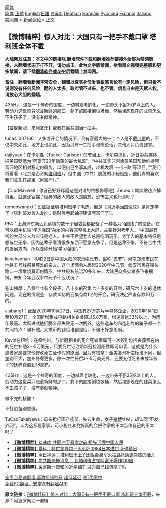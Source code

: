  <!-- 面包屑导航 --> <div class="breadcrumb"><!-- GTranslate: https://gtranslate.io/ -->  <div class="switcher notranslate">  <div class="selected">  <a href="#" onclick="return false;"> 简体</a>  </div>  <div class="option">  <a href="https://www.bannedbook.org" onclick="doGTranslate('zh-CN|zh-CN');jQuery('div.switcher div.selected a').html(jQuery(this).html());return false;" title="简体中文" class="nturl selected"> 简体</a>  <a href="https://www.bannedbook.org/zh-tw/" onclick="doGTranslate('zh-CN|zh-TW');jQuery('div.switcher div.selected a').html(jQuery(this).html());return false;" title="繁體中文" class="nturl"> 正體</a>  <a href="https://www.bannedbook.org/en/" onclick="doGTranslate('zh-CN|en');jQuery('div.switcher div.selected a').html(jQuery(this).html());return false;" title="English" class="nturl"> English</a>  <a href="https://www.bannedbook.org/ja/" onclick="doGTranslate('zh-CN|ja');jQuery('div.switcher div.selected a').html(jQuery(this).html());return false;" title="日本語" class="nturl"> 日語</a>  <a href="https://www.bannedbook.org/ko/" onclick="doGTranslate('zh-CN|ko');jQuery('div.switcher div.selected a').html(jQuery(this).html());return false;" title="한국어" class="nturl"> 한국어</a>  <a href="https://www.bannedbook.org/de/" onclick="doGTranslate('zh-CN|de');jQuery('div.switcher div.selected a').html(jQuery(this).html());return false;" title="Deutsch" class="nturl"> Deutsch</a>  <a href="https://www.bannedbook.org/fr/" onclick="doGTranslate('zh-CN|fr');jQuery('div.switcher div.selected a').html(jQuery(this).html());return false;" title="Français" class="nturl"> Français</a>  <a href="https://www.bannedbook.org/ru/" onclick="doGTranslate('zh-CN|ru');jQuery('div.switcher div.selected a').html(jQuery(this).html());return false;" title="Русский" class="nturl"> Русский</a>  <a href="https://www.bannedbook.org/es/" onclick="doGTranslate('zh-CN|es');jQuery('div.switcher div.selected a').html(jQuery(this).html());return false;" title="Español" class="nturl"> Español</a>  <a href="https://www.bannedbook.org/it/" onclick="doGTranslate('zh-CN|it');jQuery('div.switcher div.selected a').html(jQuery(this).html());return false;" title="Italiano" class="nturl"> Italiano</a>  </div>  </div>      <div class='breadcrumb-sub'><!-- Breadcrumb NavXT 6.3.0 --> <a href="https://www.bannedbook.org/" class="home">禁闻网</a> &gt; <a href="https://www.bannedbook.org/bnews/comments/" class="category">新闻评论</a> &gt; 正文</div></div><h2>【微博精粹】惊人对比：大国只有一把手不戴口罩 塔利班全体不戴</h2> <p class="notice"><b>大陆网友注意：本文中的链接除 <a href="https://github.com/bannedbook/fanqiang" >翻墙</a>软件下载和<a href="https://github.com/killgcd/justmysocks/blob/master/README.md">翻墙推荐</a>链接外全部为禁网链接，未翻墙状态下打不开，请勿点击。此为文字版禁闻，欲看图文视频完整版和更多禁闻，请下载<a href="https://github.com/bannedbook/fanqiang">翻墙软件或APP</a>后翻墙上禁闻网。</p><p>备注：翻墙看新闻非常安全，翻墙以真实身份发表敏感言论有一定风险，但只看不说则没有任何风险，翻的人太多，政府管不过来，也不管。信息自由是天赋人权，请放心大胆的翻墙。</b></p>  <div class="entry"> <p id="summary">435Hz：这是一个神奇的国度，一边喊着老龄化，一边带头不招35岁以上的人。劳动力这盘菜只吃最新鲜的那口，剩下的直接倒垃圾桶，然后埋怨现在的韭菜怎么不生孩子了，没有奉献精神。</p> <p id="conimg">【要躲新冠，来<a href="https://www.bannedbook.org/bnews/tag/%e9%98%bf%e5%af%8c%e6%b1%97/" class="st_tag internal_tag" rel="tag" title="标签 阿富汗 下的日志">阿富汗</a>】或者在匪共国当<a href="https://www.bannedbook.org/bnews/tag/%E4%B8%80%E6%8A%8A%E6%89%8B/" class="st_tag internal_tag" rel="tag" title="标签 一把手 下的日志">一把手</a>。</p> <p>tuna41007166：人多或开会的情况下，只有官最大的一二个人是不<a href="https://www.bannedbook.org/bnews/tag/%E6%88%B4%E5%8F%A3%E7%BD%A9/" class="st_tag internal_tag" rel="tag" title="标签 戴口罩 下的日志">戴口罩</a>的，不仅中央如此，地方上也如此，因为只有一二把手张嘴说话，其他人只负责鼓掌。</p> <p>dajiyuan：在卡尔森（Tucker Carlson）的节目上，卡尔森提到，近日<a href="https://www.bannedbook.org/bnews/tag/%e4%b8%ad%e5%85%b1/" class="st_tag internal_tag" rel="tag" title="标签 中共 下的日志">中共</a>媒体把美国贬低为“阿富汗20年动荡的最大乱源”，“中共其实非常愿意美国帮助维持阿富汗地区相对稳定的局势，以便自己坐享其成，趁机发展‘一带一路’等项目。”“我们将看看（北京是否资助<a href="https://www.bannedbook.org/bnews/tag/%e5%a1%94%e5%88%a9%e7%8f%ad/" class="st_tag internal_tag" rel="tag" title="标签 塔利班 下的日志">塔利班</a>），但中国（中共）肮脏的小秘密是，他们真的喜欢我们驻扎在那里（阿富汗）。”</p>  <p>【DiorMaxwell：你自己好好琢磨这是对谁的终极侮辱吧】Zelkeu：属实蹭热点掉坑里，就这还官媒？经典的敌人的敌人是朋友，恐怖主义也行是吧？</p> <p>remonwangxt：没证据证明塔利班学了毛选，但是《<a href="https://www.bannedbook.org/bnews/tag/%e4%b9%a0%e8%bf%91%e5%b9%b3/" class="st_tag internal_tag" rel="tag" title="标签 习近平 下的日志">习近平</a>治国理政》是肯定学了（塔利班发言人发推：是时候卷起袖子建设阿富汗了）。</p> <p>RFA：上海浦东新区北蔡镇的数十个居委会都配备了一种名为“强国机”的设备。它可以把手机端“学习强国”App的内容完整搬上大屏，主要针对老年人。“中国最有钱的大部分人群应该是老人。中共不希望老人总是吃喝玩乐，老年人的基本特征是想与世无争，因为这辈子看清很多东西不愿意去争了。但是这种不争，不符合中共的发展方向，所以要你开始‘学习强国’。”</p> <p>lianchaohan：8月22日是中国<span class='wp_keywordlink_affiliate'><a href="https://www.bannedbook.org/" title="大陆" target="_blank">大陆</a></span>的农历<a href="https://www.bannedbook.org/bnews/tag/%E4%B8%AD%E5%85%83%E8%8A%82/" class="st_tag internal_tag" rel="tag" title="标签 中元节 下的日志">中元节</a>，俗称“鬼节”。河南郑州市民在地铁五号线祭奠死难的亲友。这个场面令人想起2020年中元节，武汉市民在街头路口一堆堆烧冥币的情形。中共极权统治70多年来，大陆民众多灾难多飞来横祸。未知今年武汉市中元节什么状况？</p>  <p>苍山独厚：八零年代有个段子，八十岁的召集七十多岁的开会，研究六十岁的退休问题。现在的情况是：存款10亿的召集存款1亿的开会，研究决定严查存款10万的。</p> <p>Jiabang1：截至2020年10月27日，中国有27万芯片半导体企业，2020年1月1日至10月27日，全国新增集成电路相关企业超过5.8万家，增速高达33%以上，为历年最高。大跃进式瞎折腾全部失败无一次例外。这些造车的和造芯片的骗子都一个共同特点：骗补贴。大撒币的钱给谁都是给，不骗不好意思啊。</p> <p>Kevin在纽约：在纽约州，与新冠相关的死亡死者家属可一次领到包括丧葬费在内的死亡补助3～5万美元，只要死亡证注明新冠检测阳性即可申请，这就是为什么患者家属要求他修改死亡证作假的原因，因为有钱拿！全美各州补偿标准不同，但差别不大，加州补得更多，除一次性补偿3～5万美元外，还要支付死者未成年孩子的抚养费直到18周岁。</p> <p>435Hz：这是一个神奇的国度，一边喊着老龄化，一边带头不招35岁以上的人。劳动力这盘菜只吃最新鲜的那口，剩下的直接倒垃圾桶，然后埋怨现在的韭菜怎么不生孩子了，没有奉献精神。</p>  <p>做不完的核酸！</p> <p>不打疫苗别想逃。</p> <p>TuCaoFakeNews：母亲抢打国产疫苗，失去生命，女子<a href="https://www.bannedbook.org/bnews/tag/%e5%be%ae%e5%8d%9a/" class="st_tag internal_tag" rel="tag" title="标签 微博 下的日志">微博</a>维权，却认同“不发外网”，认为这都是家事，可小粉红和党妈真的会把你家的不幸当作自己的不幸吗？</p> <ul class='op-related-articles' title='相关阅读'> <li><a href='https://www.bannedbook.org/bnews/comments/20210824/1612141.html' target='_blank'>【<b>微博精粹</b>】这速度 共匪冲下悬崖之前 想先活埋中国人民</a></li> <li><a href='https://www.bannedbook.org/bnews/comments/20210822/1611012.html' target='_blank'>【<b>微博精粹</b>】爆料：特供领导烧尸火化炉 1984日本进口 死也精日</a></li> <li><a href='https://www.bannedbook.org/bnews/comments/20210820/1609715.html' target='_blank'>【<b>微博精粹</b>】今日神评：塔利班干上了比贩毒卖军火拦路抢劫更挣钱的活儿</a></li> <li><a href='https://www.bannedbook.org/bnews/comments/20210818/1608424.html' target='_blank'>【<b>微博精粹</b>】中共国恐怖消息！ 比塔利班占领阿富汗爆炸100倍</a></li> <li><a href='https://www.bannedbook.org/bnews/comments/20210817/1607754.html' target='_blank'>【<b>微博精粹</b>】索罗斯一夜和习近平翻车 只为自己钱包瘪了吗</a></li> </ul> <p class="texttj"> <a href="https://github.com/bannedbook/fanqiang/wiki/V2ray%E6%9C%BA%E5%9C%BA" target="_blank">全平台高速翻墙:高清视频秒开,超低延迟,9折优惠中</a><br/> <a href="https://github.com/bannedbook/fanqiang/wiki/%E7%A6%81%E9%97%BB%E7%BD%91%E5%AE%89%E5%8D%93%E7%BF%BB%E5%A2%99%E6%96%B0%E9%97%BBAPP" target="_blank">免费PC翻墙、安卓VPN翻墙APP</a></p> <p> <b>原文链接</b>：<a class="src_link" href="https://www.aboluowang.com/2021/0827/1638720.html" target="_blank">【微博精粹】惊人对比：大国只有一把手不戴口罩 塔利班全体不戴</a>，来源：阿波罗网江一编辑 </p><a name='sharetosocial'></a>  <div style="margin-bottom:5px;padding-bottom:5px;clear:both"> <div id="archive-pix-1" class="banner-ads"> <!-- AuctionX Display platform tag START --> <div id="26318x728x90x621x_ADSLOT2" clicktrack="%%CLICK_URL_ESC%%"></div> <!-- AuctionX Display platform tag END --> </div> <div id="archive-pix-2" class="banner-ads"> <!-- AuctionX Display platform tag START --> <div id="26315x300x250x621x_ADSLOT2" clicktrack="%%CLICK_URL_ESC%%"></div> <!-- AuctionX Display platform tag END --> </div> </div>  <div id="archive-pix-1" class="banner-ads"> <!-- AuctionX Display platform tag START --> <div id="26318x728x90x621x_ADSLOT3" clicktrack="%%CLICK_URL_ESC%%"></div> <!-- AuctionX Display platform tag END --> </div> </div><!--END ENTRY--> 